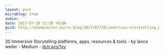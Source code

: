 ```yaml
---
layout: post
microblog: true
audio: 
date: 2017-07-28 15:58 +0100
guid: http://adamprocter.micro.blog/2017/07/28/immersive-storytelling-platforms.html
---
```

30 Immersive Storytelling platforms, apps, resources & tools - by lance weiler - Medium - [dctr.pro/1yv](http://dctr.pro/1yv)
